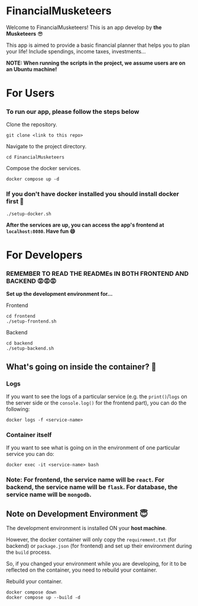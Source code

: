 # FinancialMusketeers
Welcome to FinancialMusketeers! This is an app develop by **the Musketeers** :sunglasses:

This app is aimed to provide a basic financial planner that helps you to plan your life! Include spendings, income taxes, investments...

**NOTE: When running the scripts in the project, we assume users are on an Ubuntu machine!**

# For Users
### To run our app, please follow the steps below

Clone the repository.
```
git clone <link to this repo>
```

Navigate to the project directory.
```
cd FinancialMusketeers
```

Compose the docker services.
```
docker compose up -d
```

### If you don't have docker installed you should install docker first :whale:
```
./setup-docker.sh
```

**After the services are up, you can access the app's frontend at `localhost:8080`. Have fun :smile:**

# For Developers
### REMEMBER TO READ THE READMEs IN BOTH FRONTEND AND BACKEND :rage::rage::rage:

**Set up the development environment for...**

Frontend
```
cd frontend
./setup-frontend.sh
```

Backend
```
cd backend
./setup-backend.sh
```

## What's going on inside the container? :eyes:

### Logs
If you want to see the logs of a particular service (e.g. the `print()`/`logs` on the server side or the `console.log()` for the frontend part), you can do the following:
```
docker logs -f <service-name>
```

### Container itself
If you want to see what is going on in the environment of one particular service you can do:
```
docker exec -it <service-name> bash
```

### Note: For frontend, the service name will be `react`. For backend, the service name will be `flask`. For database, the service name will be `mongodb`.

## Note on Development Environment :innocent:
The development environment is installed ON your **host machine**.

However, the docker container will only copy the `requirement.txt` (for backend) or `package.json` (for frontend) and set up their environment during the `build` process.

So, if you changed your environment while you are developing, for it to be reflected on the container, you need to rebuild your container.

Rebuild your container.
```
docker compose down
docker compose up --build -d
```
